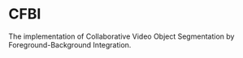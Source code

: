 # CFBI
The implementation of Collaborative Video Object Segmentation by Foreground-Background Integration.
